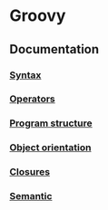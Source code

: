 # Groovy

## Documentation

### [Syntax](sytax.groovy)
### [Operators](operators.groovy)
### [Program structure](program.groovy)
### [Object orientation](object.groovy)
### [Closures](closure.groovy)
### [Semantic](semantic.groovy)
